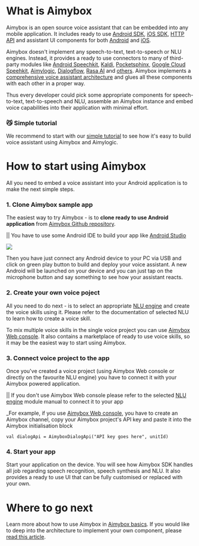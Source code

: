 # What is Aimybox

Aimybox is an open source voice assistant that can be embedded into any mobile application. 
It includes ready to use [Android SDK](/en/article/core-android-sdk-2gs13n/), [iOS SDK](/en/article/ios-sdk-overview-vwupih/),  [HTTP API](/en/article/http-api-overview-1bpn7li/) and assistant UI components for both [Android](/en/article/android-ui-components-hvh9vw/) and [iOS](https://github.com/just-ai/aimybox-ios-assistant).

Aimybox doesn't implement any speech-to-text, text-to-speech or NLU engines. Instead, it provides a ready to use connectors to many of third-party modules like [Android Speechkit](https://github.com/just-ai/aimybox-android-sdk/tree/master/google-platform-speechkit), [Kaldi](https://github.com/just-ai/aimybox-android-sdk/tree/master/kaldi-speechkit), [Pocketsphinx](https://github.com/just-ai/aimybox-android-sdk/tree/master/pocketsphinx-speechkit), [Google Cloud Speehkit](https://github.com/just-ai/aimybox-android-sdk/tree/master/google-cloud-speechkit), [Aimylogic](/en/article/aimylogic-webhook-5quhb1/), [Dialogflow](https://github.com/just-ai/aimybox-android-sdk/tree/master/dialogflow-api), [Rasa AI](https://github.com/just-ai/aimybox-android-sdk/tree/master/rasa-api) and [others](https://github.com/just-ai/aimybox-android-sdk). Aimybox implements a [comprehensive voice assistant architecture](/en/article/aimybox-architecture-17mr2q7/) and glues all these components with each other in a proper way.

Thus every developer could pick some appropriate components for speech-to-text, text-to-speech and NLU, assemble an Aimybox instance and embed voice capabilities into their application with minimal effort.

### 😼 Simple tutorial

We recommend to start with our [simple tutorial](/en/article/aimybox-tutorial-1nsw2he/) to see how it's easy to build voice assistant using Aimybox and Aimylogic.

# How to start using Aimybox

All you need to embed a voice assistant into your Android application is to make the next simple steps.

### 1. Clone Aimybox sample app

The easiest way to try Aimybox - is to **clone ready to use Android application** from [Aimybox Github repository](https://github.com/just-ai/aimybox-android-assistant).

|| You have to use some Android IDE to build your app like [Android Studio](https://developer.android.com/studio)

![](/snimok-ekrana-2019-08-16-v-183_19whbgk.png)

Then you have just connect any Android device to your PC via USB and click on green play button to build and deploy your voice assistant.
A new Android will be launched on your device and you can just tap on the microphone button and say something to see how your assistant reacts.

### 2. Create your own voice poject

All you need to do next - is to select an appropriate [NLU engine](/en/article/dialog-api-components-1hm93q3/) and create the voice skills using it. Please refer to the documentation of selected NLU to learn how to create a voice skill.

To mix multiple voice skills in the single voice project you can use [Aimybox Web console](/en/article/introduction-to-aimybox-web-console-n49kfr/). It also contains a marketplace of ready to use voice skills, so it may be the easiest way to start using Aimybox.

### 3. Connect voice project to the app

Once you've created a voice project (using Aimybox Web console or directly on the favourite NLU engine) you have to connect it with your Aimybox powered application. 

|| If you don't use Aimybox Web console please refer to the selected [NLU engine](/en/article/dialog-api-components-1hm93q3/) module manual to connect it to your app

_For example, if you use [Aimybox Web console](/en/article/introduction-to-aimybox-web-console-n49kfr/), you have to create an Aimybox channel, copy your Aimybox project's API key and paste it into the Aimybox initialisation block

```
val dialogApi = AimyboxDialogApi("API key goes here", unitId)
```

### 4. Start your app

Start your application on the device. You will see how Aimybox SDK handles all job regarding speech recognition, speech synthesis and NLU. It also provides a ready to use UI that can be fully customised or replaced with your own.

# Where to go next

Learn more about how to use Aimybox in [Aimybox basics](/en/article/aimybox-basics-1aon9p9/). If you would like to deep into the architecture to implement your own component, please [read this article](/en/article/aimybox-architecture-17mr2q7/).
